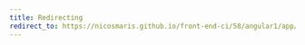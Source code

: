 ```yaml
---
title: Redirecting
redirect_to: https://nicosmaris.github.io/front-end-ci/58/angular1/app/index.html
---
```

